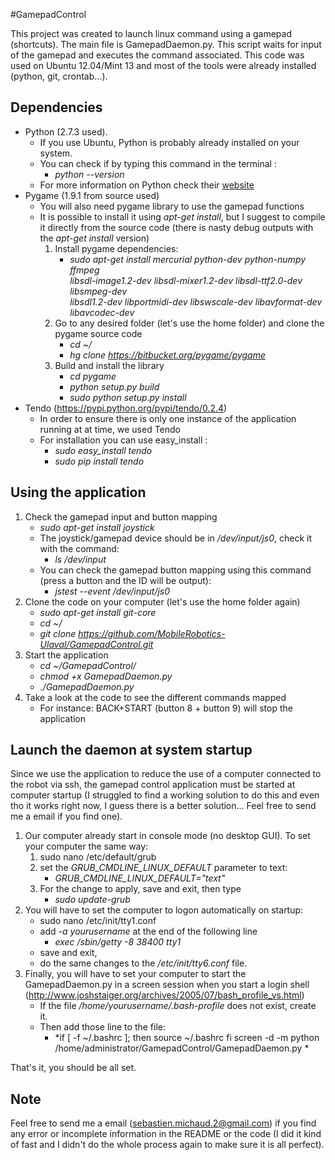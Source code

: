 #GamepadControl

This project was created to launch linux command using a gamepad (shortcuts). The main file is GamepadDaemon.py. This script waits for input of the gamepad and executes the command associated. This code was used on Ubuntu 12.04/Mint 13 and most of the tools were already installed (python, git, crontab...). 


## Dependencies
- Python (2.7.3 used). 
    - If you use Ubuntu, Python is probably already installed on your system. 
    - You can check if by typing this command in the terminal : 
        - *python --version*
    - For more information on Python check their [website](https://www.python.org/)
- Pygame (1.9.1 from source used)
    - You will also need pygame library to use the gamepad functions
    - It is possible to install it using *apt-get install*, but I suggest to compile it directly from the source code (there is nasty debug outputs with the *apt-get install* version)
        1. Install pygame dependencies:
            - *sudo apt-get install mercurial python-dev python-numpy ffmpeg \
            libsdl-image1.2-dev libsdl-mixer1.2-dev libsdl-ttf2.0-dev libsmpeg-dev \
            libsdl1.2-dev  libportmidi-dev libswscale-dev libavformat-dev libavcodec-dev*
        2. Go to any desired folder (let's use the home folder) and clone the pygame source code
            - *cd ~/*
            - *hg clone https://bitbucket.org/pygame/pygame*
        3. Build and install the library
            - *cd pygame*
            - *python setup.py build*
            - *sudo python setup.py install*
- Tendo (https://pypi.python.org/pypi/tendo/0.2.4)
    - In order to ensure there is only one instance of the application running at at time, we used Tendo
    - For installation you can use easy_install :
        - *sudo easy_install tendo*
        - *sudo pip install tendo*

## Using the application
1. Check the gamepad input and button mapping
    - *sudo apt-get install joystick*
    - The joystick/gamepad device should be in */dev/input/js0*, check it with the command: 
        - *ls /dev/input*
    - You can check the gamepad button mapping using this command (press a button and the ID will be output):
        - *jstest --event /dev/input/js0*
2. Clone the code on your computer (let's use the home folder again)
    - *sudo apt-get install git-core*
    - *cd ~/*
    - *git clone https://github.com/MobileRobotics-Ulaval/GamepadControl.git*
3. Start the application
    - *cd ~/GamepadControl/*
    - *chmod +x GamepadDaemon.py*
    - *./GamepadDaemon.py*
4. Take a look at the code to see the different commands mapped
    - For instance: BACK+START (button 8 + button 9) will stop the application

## Launch the daemon at system startup
Since we use the application to reduce the use of a computer connected to the robot via ssh, the gamepad control application must be started at computer startup (I struggled to find a working solution to do this and even tho it works right now, I guess there is a better solution... Feel free to send me a email if you find one).

1. Our computer already start in console mode (no desktop GUI). To set your computer the same way:
    1. sudo nano /etc/default/grub
    2. set the *GRUB_CMDLINE_LINUX_DEFAULT* parameter to text:
        - *GRUB_CMDLINE_LINUX_DEFAULT="text"*
    3. For the change to apply, save and exit, then type
        - *sudo update-grub*
2. You will have to set the computer to logon automatically on startup:
    - sudo nano /etc/init/tty1.conf
    - add *-a yourusername* at the end of the following line 
        - *exec /sbin/getty -8 38400 tty1*
    - save and exit,
    - do the same changes to the */etc/init/tty6.conf* file.
3. Finally, you will have to set your computer to start the GamepadDaemon.py in a screen session when you start a login shell (http://www.joshstaiger.org/archives/2005/07/bash_profile_vs.html)
    - If the file */home/yourusername/.bash-profile* does not exist, create it.
    - Then add those line to the file:
        - *if [ -f ~/.bashrc ]; then
             source ~/.bashrc
           fi
           screen -d -m python /home/administrator/GamepadControl/GamepadDaemon.py
          *


That's it, you should be all set.

## Note
Feel free to send me a email (sebastien.michaud.2@gmail.com) if you find any error or incomplete information in the README or the code (I did it kind of fast and I didn't do the whole process again to make sure it is all perfect).
